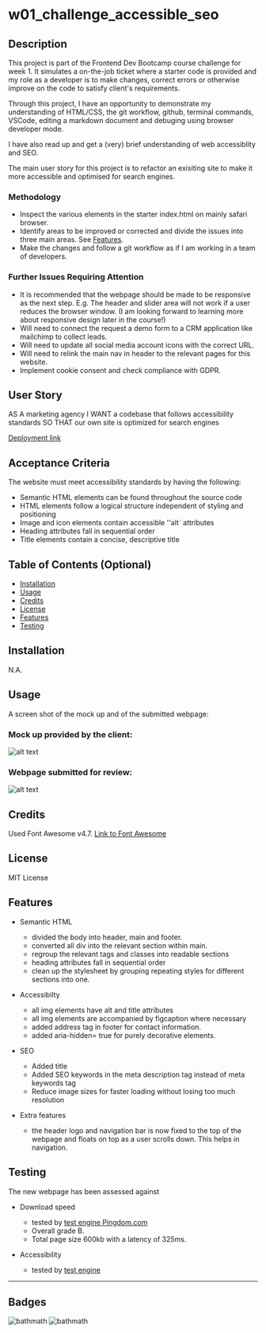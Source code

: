 # w01_challenge_accessible_seo


## Description

This project is part of the Frontend Dev Bootcamp course challenge for week 1. It simulates a on-the-job ticket where a starter code is provided and my role as a developer is to make changes, correct errors or otherwise improve on the code to satisfy client's requirements. 

Through this project, I have an opportunity to demonstrate my understanding of HTML/CSS, the git workflow, github, terminal commands, VSCode, editing a markdown document and debuging using browser developer mode. 

I have also read up and get a (very) brief understanding of web accessiblity and SEO.

The main user story for this project is to refactor an exisiting site to make it more accessible and optimised for search engines.


### Methodology

* Inspect the various elements in the starter index.html on mainly safari browser.
* Identify areas to be improved or corrected and divide the issues into three main areas. See [Features](#features). 
* Make the changes and follow a git workflow as if I am working in a team of developers.


### Further Issues Requiring Attention

* It is recommended that the webpage should be made to be responsive as the next step. E.g. The header and slider area will not work if a user reduces the browser window. (I am looking forward to learning more about responsive design later in the course!)
* Will need to connect the request a demo form to a CRM application like mailchimp to collect leads.
* Will need to update all social media account icons with the correct URL.
* Will need to relink the main nav in header to the relevant pages for this website.
* Implement cookie consent and check compliance with GDPR.


## User Story

AS A marketing agency
I WANT a codebase that follows accessibility standards
SO THAT our own site is optimized for search engines

[Deployment link](https://havetimedrinktea.github.io/w01_challenge_accessible_seo/)



## Acceptance Criteria

The website must meet accessibility standards by having the following:

* Semantic HTML elements can be found throughout the source code
* HTML elements follow a logical structure independent of styling and positioning
* Image and icon elements contain accessible ''alt` attributes
* Heading attributes fall in sequential order
* Title elements contain a concise, descriptive title


## Table of Contents (Optional)

* [Installation](#installation)
* [Usage](#usage)
* [Credits](#credits)
* [License](#license)
* [Features](#features)
* [Testing](#testing)


## Installation

N.A.


## Usage 

A screen shot of the mock up and of the submitted webpage:

### Mock up provided by the client:

![alt text](assets/images/01-html-css-git-challenge-demo.png)

### Webpage submitted for review:

![alt text](assets/images/01-html-css-git-challenge-final.png)



## Credits

Used Font Awesome v4.7. [Link to Font Awesome](https://fontawesome.com)


## License

MIT License



## Features

* Semantic HTML
	* divided the body into header, main and footer.
	* converted all div into the relevant section within main.
	* regroup the relevant tags and classes into readable sections
	* heading attributes fall in sequential order
	* clean up the stylesheet by grouping repeating styles for different sections into one.
	
	
* Accessibilty 
	* all img elements have alt and title attributes
	* all img elements are accompanied by figcaption where necessary
	* added address tag in footer for contact information.
	* added aria-hidden= true for purely decorative elements.
	
* SEO
	* Added title
	* Added SEO keywords in the meta description tag instead of meta keywords tag
	* Reduce image sizes for faster loading without losing too much resolution
	
* Extra features
	* the header logo and navigation bar is now fixed to the top of the webpage and floats on top as a user scrolls down. This helps in navigation.
	
	
## Testing

The new webpage has been assessed against 

* Download speed 
	* tested by [test engine Pingdom.com](https://tools.pingdom.com/#6141af4982400000) 
	* Overall grade B. 
	* Total page size 600kb with a latency of 325ms.
	
* Accessibility
	* tested by [test engine]() 

---

## Badges

![bathmath](https://img.shields.io/badge/Memo%20League-Golden-yellow)
![bathmath](https://img.shields.io/badge/SoloLearn%20League-Mars-red)
